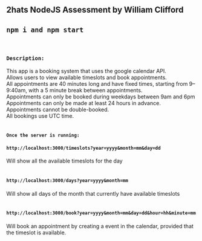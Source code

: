 ## 2hats NodeJS Assessment by William Clifford

## `npm i and npm start`

<br>

### `Description:`
This app is a booking system that uses the google calendar API.<br>
Allows users to view available timeslots and book appointments.<br>
All appointments are 40 minutes long and have fixed times, starting from 9–9:40am, with a 5 minute break between appointments.<br>
Appointments can only be booked during weekdays between 9am and 6pm<br>
Appointments can only be made at least 24 hours in advance.<br>
Appointments cannot be double-booked.<br>
All bookings use UTC time.<br>
<br>

#### `Once the server is running:`

#### `http://localhost:3000/timeslots?year=yyyy&month=mm&day=dd`
Will show all the available timeslots for the day
<br>
<br>

#### `http://localhost:3000/days?year=yyyy&month=mm`
Will show all days of the month that currently have available timeslots
<br>
<br>

#### `http://localhost:3000/book?year=yyyy&month=mm&day=dd&hour=hh&minute=mm`
Will book an appointment by creating a event in the calendar, provided that the timeslot is available.
<br>
